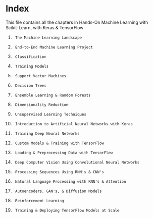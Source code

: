 # Index
This file contains all the chapters in Hands-On Machine Learning with Scikit-Learn, with Keras & TensorFlow

1.      The Machine Learning Landscape
1.      End-to-End Machine Learning Project
1.      Classification
1.      Training Models
1.      Support Vector Machines
1.      Decision Trees
1.      Ensemble Learning & Random Forests
1.      Dimensionality Reduction
1.      Unsupervised Learning Techniques
1.      Introduction to Artificial Neural Networks with Keras
1.      Training Deep Neural Networks
1.      Custom Models & Training with TensorFlow
1.      Loading & Preprocessing Data with TensorFlow
1.      Deep Computer Vision Using Convolutional Neural Networks
1.      Processing Sequences Using RNN's & CNN's 
1.      Natural Language Processing with RNN's & Attention
1.      Autoencoders, GAN's, & Diffusion Models
1.      Reinforcement Learning
1.      Training & Deploying TensorFlow Models at Scale